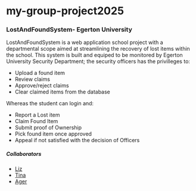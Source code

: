 # my-group-project2025
<h3>LostAndFoundSystem- Egerton University</h3>

<p>LostAndFoundSystem is a web application school project with a departmental scope aimed at streamlining 
the recovery of lost items within the school. This system is built and equiped to be monitored by Egerton University
Security Department;  the security officers has the privilleges to:</p>
<ul>
  <li>Upload a found item</li>
  <li>Review claims</li>
  <li>Approve/reject claims</li>
  <li>Clear claimed items from the database</li>
</ul>
<p>Whereas the student can login and:</p>
<ul>
  <li>Report a Lost item</li>
  <li>Claim Found Item</li>
  <li>Submit proof of Ownership</li>
  <li>Pick found item once approved</li>
  <li>Appeal if not satisfied with the decision of Officers</li>
</ul>

<h5>Collaborators</h5>
<ul>
  <li><a href="https://github.com/Eliza212/">Liz</a></li>
  <li> <a href="https://github.com/tinah-67">Tina</a></li>
  <li><a href="https://github.com/JesseAger">Ager</a></li>
</ul>


